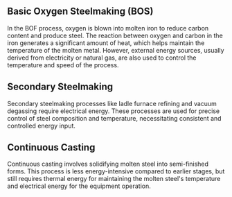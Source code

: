 ## Basic Oxygen Steelmaking (BOS)
In the BOF process, oxygen is blown into molten iron to reduce carbon content and produce steel. The reaction between oxygen and carbon in the iron generates a significant amount of heat, which helps maintain the temperature of the molten metal. However, external energy sources, usually derived from electricity or natural gas, are also used to control the temperature and speed of the process.

## Secondary Steelmaking
Secondary steelmaking processes like ladle furnace refining and vacuum degassing require electrical energy. These processes are used for precise control of steel composition and temperature, necessitating consistent and controlled energy input.

## Continuous Casting
Continuous casting involves solidifying molten steel into semi-finished forms. This process is less energy-intensive compared to earlier stages, but still requires thermal energy for maintaining the molten steel's temperature and electrical energy for the equipment operation.